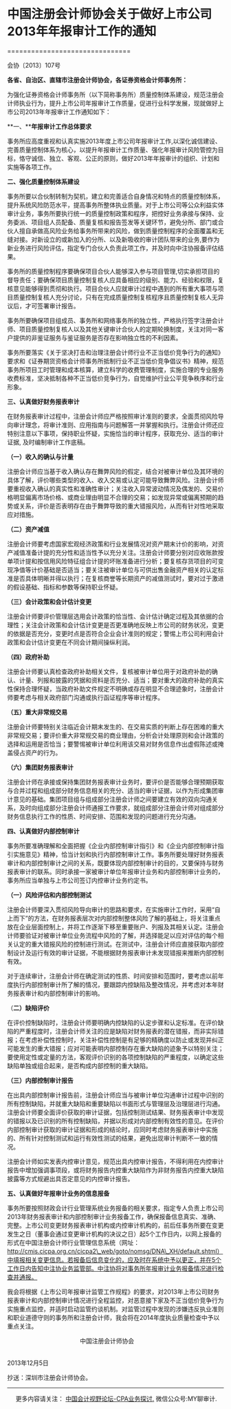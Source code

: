 ﻿# 中国注册会计师协会关于做好上市公司2013年年报审计工作的通知
===============================

会协〔2013〕107号

**各省、自治区、直辖市注册会计师协会，各证券资格会计师事务所：**

为强化证券资格会计师事务所（以下简称事务所）质量控制体系建设，规范注册会计师执业行为，提升上市公司年报审计工作质量，促进行业科学发展，现就做好上市公司2013年年报审计工作通知如下：

**一、****年报审计工作总体要求**

事务所应高度重视和认真实施2013年度上市公司年报审计工作,以深化诚信建设、完善质量控制体系为核心，以提升年报审计工作质量、强化年报审计风险管控为目标，恪守诚信、独立、客观、公正的原则，做好2013年年报审计的组织、计划和实施等各项工作。

**二、强化质量控制体系建设**

事务所要以合伙制转制为契机，建立和完善适合自身情况和特点的质量控制体系，提升系统风险防范水平，提高事务所整体执业质量。对于上市公司等公众利益实体审计业务，事务所要执行统一的质量控制政策和程序，把控好业务承接与保持、业务委派、项目组人员配备、质量复核和报告签发等关键环节，避免分所、部门或合伙人擅自承做高风险业务给事务所带来的风险，做到质量控制程序的全面覆盖和无缝对接。对新设立的或新加入的分所、以及新吸收的审计团队带来的业务,要作为新业务进行风险评估，指定专门合伙人负责此项工作，并及时向中注协报备评估结果。

事务所的质量控制程序要确保项目合伙人能够深入参与项目管理,切实承担项目的督导责任；要确保项目质量控制复核人应具备相应的级别、能力、经验和权限，复核意见能够得到贯彻和执行。项目合伙人应就审计过程中遇到的所有重大事项与项目质量控制复核人充分讨论，只有在完成质量控制复核程序且质量控制复核人无异议后，才可签署审计报告。

事务所要确保项目组成员、事务所和网络事务所的独立性，严格执行签字注册会计师、项目质量控制复核人以及其他关键审计合伙人的定期轮换制度，关注对同一客户提供的非鉴证服务与鉴证服务是否存在影响独立性的不利因素。

事务所要落实《关于坚决打击和治理注册会计师行业不正当低价竞争行为的通知》要求和《证券期货资格会计师事务所抵制行业不正当低价竞争倡议书》精神，规范事务所项目工时管理和成本核算，建立科学的收费管理制度，实施合理的专业服务收费标准，坚决抵制各种不正当低价竞争行为，自觉维护行业公平竞争秩序和行业形象。

**三、认真做好财务报表审计**

在财务报表审计过程中，注册会计师应严格按照审计准则的要求，全面贯彻风险导向审计理念，将审计准则、应用指南与问题解答一并掌握和执行。注册会计师还应特别注意以下事项，保持职业怀疑，实施恰当的审计程序，获取充分、适当的审计证据, 及时编制审计工作底稿。

**（一）收入的确认与计量**

注册会计师应当基于收入确认存在舞弊风险的假定，结合对被审计单位及其环境的具体了解，评价哪些类型的收入、收入交易或认定可能导致舞弊风险。注册会计师要重视收入确认的真实性和准确性审计；关注收入异常波动情况及偶发的、交易价格明显偏离市场价格、或商业理由明显不合理的交易；如发现异常或偏离预期的趋势或关系，评价是否表明存在由于舞弊导致的重大错报风险，从而有针对性地采取应对措施。

**（二）资产减值**

注册会计师要考虑国家宏观经济政策和行业发展情况对资产期末计价的影响，对资产减值准备计提的充分性和适当性予以充分关注。注册会计师要分别对应收账款按单项计提和按信用风险特征组合计提的坏账准备进行分析；要复核存货项目的可变现净值等计价基础是否适当；要关注被审计单位与可供出售金融资产相关的认定标准是否具体明晰并得以执行；在复核商誉等长期资产的减值测试时，要对过于激进的假设基础、指标和参数等保持职业怀疑。

**（三）会计政策和会计估计变更**

注册会计师要评价管理层选用会计政策的恰当性、会计估计确定过程及其依据的合理性；关注会计政策和会计估计变更是否更准确地反映上市公司的财务状况，变更的依据是否充分，变更时点是否符合企业会计准则的规定；警惕上市公司利用会计政策和会计估计变更在不同会计期间操纵利润。

**（四）政府补助**

注册会计师要认真检查政府补助相关文件，复核被审计单位用于对政府补助的确认、计量、列报和披露的凭据和资料是否充分、适当；要对重大的政府补助的真实性保持合理怀疑，当政府补助文件规定不明确或存在明显不合理迹象时，注册会计师要考虑与相关政府部门沟通或执行函证程序等审计程序。

**（五）重大非常规交易**

注册会计师要特别关注临近会计期末发生的、在交易实质的判断上存在困难的重大非常规交易；要评价重大非常规交易的商业理由，分析会计处理原则和会计政策的选择和运用是否恰当；要警惕被审计单位利用该交易对财务信息作出虚假陈述或掩盖侵占资产的行为。

**（六）集团财务报表审计**

注册会计师在承接或保持集团财务报表审计业务时，要评价是否能够合理预期获取与合并过程和组成部分财务信息相关的充分、适当的审计证据，以作为形成集团审计意见的基础。集团项目组与组成部分注册会计师之间要建立有效的双向沟通关系，及时向组成部分注册会计师通报工作要求，就组成部分注册会计师对组成部分财务信息执行工作的性质、时间安排、范围和发现的问题进行充分沟通。

**四、认真做好内部控制审计**

事务所要准确理解和全面把握《企业内部控制审计指引》和《企业内部控制审计指引实施意见》精神，恰当计划和执行内部控制审计工作。事务所要处理好财务报表审计和内部控制审计之间的关系，既要体现内部控制审计的目的，又要保持与财务报表审计的联系。同时承接一家被审计单位年报审计业务和内部控制审计业务的，事务所应当单独与上市公司签订内控审计业务约定书。

**（一）风险评估和内部控制测试**

注册会计师要深入贯彻风险导向审计的思路和要求，在实施审计工作时，采用“自上而下”的方法，在财务报表层次对内部控制整体风险了解的基础上，将关注重点放在企业层面控制上，并将工作逐渐下移至重要账户、列报及其相关认定。注册会计师要验证对被审计单位业务流程中风险的了解，并选择能足以应对评估的每个相关认定的重大错报风险的控制进行测试。在测试中，注册会计师应直接获取内部控制设计及运行有效的审计证据，不能根据财务报表审计未发现错报来推断内部控制有效。

对于连续审计，注册会计师在确定测试的性质、时间安排和范围时，要考虑以前年度执行内部控制审计所了解的情况，要跟踪内控缺陷及整改情况，并考虑对本年财务报表审计和内部控制审计的影响。

（**二）缺陷评价**

在评价控制缺陷时，注册会计师要明确内控缺陷的认定步骤和认定标准。在评价缺陷的严重程度时，注册会计师关注的应是缺陷对财务报表的潜在错报，而非实际错报；在考虑补偿性控制时，关注补偿性控制是有足够的精确度以防止或发现并纠正可能发生的重大错报；应对可能表明内部控制存在重大缺陷的迹象予以特别关注；要使用定性或定量的方法，客观评价识别的各项控制缺陷的严重程度，以确定这些缺陷单独或组合起来，是否构成内部控制的重大缺陷。

**（三）内部控制审计报告**

在出具内部控制审计报告前，注册会计师应当与被审计单位沟通审计过程中识别的所有控制缺陷，并就重大缺陷和重要缺陷以书面形式与管理层及治理层进行沟通。注册会计师要全面评价获取的审计证据，包括控制测试结果、财务报表审计中发现的错报以及已识别的所有控制缺陷，并据以形成对内部控制有效性的意见。在评价内部控制审计获取的审计证据和形成的结论时，应同时考虑财务报表审计中实施的、所有针对控制测试和运行有效性测试的结果，避免出现审计判断不一致的情况。

注册会计师如实发表内控审计意见，规范出具内控审计报告，不得利用在内控审计报告中增加强调事项段，或将财务报告内控重大缺陷作为非财务报告内控重大缺陷披露等方式规避出具否定意见的内控审计报告。

**五、认真做好年报审计业务的信息报备**

事务所要按照财政会计行业管理系统业务报备的相关要求，指定专人负责上市公司2013年财务报表审计和内部控制审计业务报备工作，确保报备信息真实、准确、完整。上市公司变更财务报表审计机构或内控审计机构的，前后任事务所要在变更发生之日（董事会通过变更审计机构的决议之日）起5个工作日内，以网上报备的形式在中国注册会计师行业管理信息系统（网址：http://cmis.cicpa.org.cn/cicpa2\_web/goto/nomsg/DNA\_XH/default.shtml）中填报相关变更信息。若报备后信息变化的，应及时在系统中予以更正，并在5个工作日内告知中注协业务监管部。中注协将对事务所年报审计业务报备情况进行检查并通报。

我会将根据《上市公司年报审计监管工作规程》的要求，对2013年上市公司财务报表审计和内部控制审计情况进行全程监控，对恶意接下家及不正当低价竞争行为实施重点监控，并适时启动监管约谈机制。对监管过程中发现的涉嫌违反执业准则和职业道德守则的事务所和注册会计师，我会将在2014年度执业质量检查中予以重点关注。

                                           中国注册会计师协会

                                                                                                                              2013年12月5日

抄送：深圳市注册会计师协会。

* * *

     更多内容请关注： [中国会计视野论坛-CPA业务探讨.](https://bbs.esnai.com/thread-5354530-1-3.html) 微信公众号:MY聊审计.